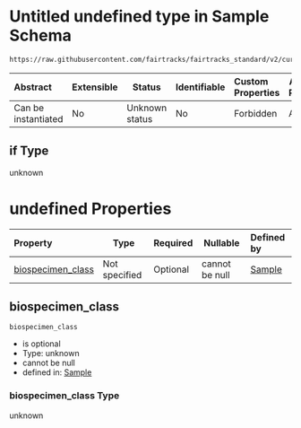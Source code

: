 # Untitled undefined type in Sample Schema

```txt
https://raw.githubusercontent.com/fairtracks/fairtracks_standard/v2/current/json/schema/fairtracks_sample.schema.json#/allOf/0/if
```




| Abstract            | Extensible | Status         | Identifiable | Custom Properties | Additional Properties | Access Restrictions | Defined In                                                                                             |
| :------------------ | ---------- | -------------- | ------------ | :---------------- | --------------------- | ------------------- | ------------------------------------------------------------------------------------------------------ |
| Can be instantiated | No         | Unknown status | No           | Forbidden         | Allowed               | none                | [fairtracks_sample.schema.json\*](../json/schema/fairtracks_sample.schema.json "open original schema") |

## if Type

unknown

# undefined Properties

| Property                                | Type          | Required | Nullable       | Defined by                                                                                                                                                                                                                                   |
| :-------------------------------------- | ------------- | -------- | -------------- | :------------------------------------------------------------------------------------------------------------------------------------------------------------------------------------------------------------------------------------------- |
| [biospecimen_class](#biospecimen_class) | Not specified | Optional | cannot be null | [Sample](fairtracks_sample-allof-0-if-properties-biospecimen_class.md "https://raw.githubusercontent.com/fairtracks/fairtracks_standard/v2/current/json/schema/fairtracks_sample.schema.json#/allOf/0/if/properties/biospecimen_class") |

## biospecimen_class




`biospecimen_class`

-   is optional
-   Type: unknown
-   cannot be null
-   defined in: [Sample](fairtracks_sample-allof-0-if-properties-biospecimen_class.md "https://raw.githubusercontent.com/fairtracks/fairtracks_standard/v2/current/json/schema/fairtracks_sample.schema.json#/allOf/0/if/properties/biospecimen_class")

### biospecimen_class Type

unknown
